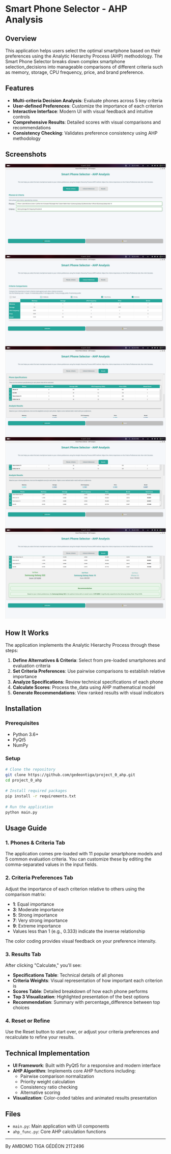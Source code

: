 # Smart Phone Selector - AHP Analysis

## Overview

This application helps users select the optimal smartphone based on their preferences using the Analytic Hierarchy Process (AHP) methodology. The Smart Phone Selector breaks down complex smartphone selection_decisions into manageable comparisons of different criteria such as memory, storage, CPU frequency, price, and brand preference.

## Features

- **Multi-criteria Decision Analysis**: Evaluate phones across 5 key criteria
- **User-defined Preferences**: Customize the importance of each criterion
- **Interactive Interface**: Modern UI with visual feedback and intuitive controls
- **Comprehensive Results**: Detailed scores with visual comparisons and recommendations
- **Consistency Checking**: Validates preference consistency using AHP methodology

## Screenshots

![Application Interface](images/1.png)
![Application Interface](images/2.png)
![Results Dashboard](images/3.png)
![Results Dashboard](images/4.png)
![Results Dashboard](images/5.png)

## How It Works

The application implements the Analytic Hierarchy Process through these steps:

1. **Define Alternatives & Criteria**: Select from pre-loaded smartphones and evaluation criteria
2. **Set Criteria Preferences**: Use pairwise comparisons to establish relative importance
3. **Analyze Specifications**: Review technical specifications of each phone
4. **Calculate Scores**: Process the_data using AHP mathematical model
5. **Generate Recommendations**: View ranked results with visual indicators

## Installation

### Prerequisites

- Python 3.6+
- PyQt5
- NumPy

### Setup

```bash
# Clone the repository
git clone https://github.com/gedeontiga/project_0_ahp.git
cd project_0_ahp

# Install required packages
pip install -r requirements.txt

# Run the application
python main.py
```

## Usage Guide

### 1. Phones & Criteria Tab

The application comes pre-loaded with 11 popular smartphone models and 5 common evaluation criteria. You can customize these by editing the comma-separated values in the input fields.

### 2. Criteria Preferences Tab

Adjust the importance of each criterion relative to others using the comparison matrix:

- **1**: Equal importance
- **3**: Moderate importance
- **5**: Strong importance
- **7**: Very strong importance
- **9**: Extreme importance
- Values less than 1 (e.g., 0.333) indicate the inverse relationship

The color coding provides visual feedback on your preference intensity.

### 3. Results Tab

After clicking "Calculate," you'll see:

- **Specifications Table**: Technical details of all phones
- **Criteria Weights**: Visual representation of how important each criterion is
- **Scores Table**: Detailed breakdown of how each phone performs
- **Top 3 Visualization**: Highlighted presentation of the best options
- **Recommendation**: Summary with percentage_difference between top choices

### 4. Reset or Refine

Use the Reset button to start over, or adjust your criteria preferences and recalculate to refine your results.

## Technical Implementation

- **UI Framework**: Built with PyQt5 for a responsive and modern interface
- **AHP Algorithm**: Implements core AHP functions including:
  - Pairwise comparison normalization
  - Priority weight calculation
  - Consistency ratio checking
  - Alternative scoring
- **Visualization**: Color-coded tables and animated results presentation

## Files

- `main.py`: Main application with UI components
- `ahp_func.py`: Core AHP calculation functions

---

By AMBOMO TIGA GÉDÉON 21T2496

